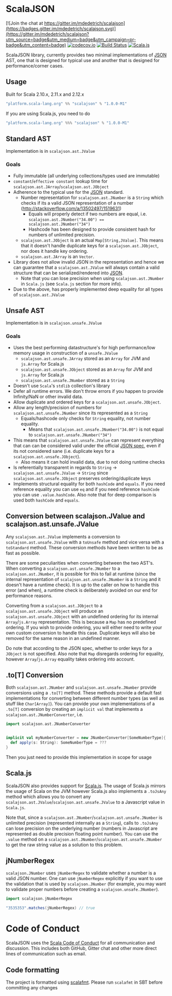 # ScalaJSON

[![Join the chat at https://gitter.im/mdedetrich/scalajson](https://badges.gitter.im/mdedetrich/scalajson.svg)](https://gitter.im/mdedetrich/scalajson?utm_source=badge&utm_medium=badge&utm_campaign=pr-badge&utm_content=badge)
[![codecov.io](http://codecov.io/github/mdedetrich/scalajson/coverage.svg?branch=master)](http://codecov.io/github/mdedetrich/scalajson?branch=master)
[![Build Status](https://travis-ci.org/mdedetrich/scalajson.svg?branch=master)](https://travis-ci.org/mdedetrich/scalajson)
[![Scala.js](https://www.scala-js.org/assets/badges/scalajs-0.6.17.svg)](https://www.scala-js.org)

ScalaJSON library, currently provides two minimal implementations of [JSON](https://en.wikipedia.org/wiki/JSON) AST, one that is designed for
typical use and another that is designed for performance/corner cases.

## Usage

Built for Scala 2.10.x, 2.11.x and 2.12.x

```sbt
"platform.scala-lang.org" %% "scalajson" % "1.0.0-M1"
```

If you are using Scala.js, you need to do

```sbt
"platform.scala-lang.org" %%% "scalajson" % "1.0.0-M1"
```

## Standard AST
Implementation is in `scalajson.ast.JValue`

### Goals
- Fully immutable (all underlying collections/types used are immutable)
- `constant`/`effective constant` lookup time for `scalajson.ast.JArray`/`scalajson.ast.JObject`
- Adherence to the typical use for the [JSON](https://en.wikipedia.org/wiki/JSON) standard.
    - Number representation for `scalajson.ast.JNumber` is a `String` which checks if its a valid JSON representation
      of a number (http://stackoverflow.com/a/13502497/1519631)
      - Equals will properly detect if two numbers are equal, i.e. `scalajson.ast.JNumber("34.00") == scalajson.ast.JNumber("34")`
      - Hashcode has been designed to provide consistent hash for numbers of unlimited precision.
    - `scalajson.ast.JObject` is an actual `Map[String,JValue]`. This means that it doesn't handle duplicate keys for a `scalajson.ast.JObject`,
    nor does it handle key ordering.
    - `scalajson.ast.JArray` is an `Vector`.
- Library does not allow invalid JSON in the representation and hence we can guarantee that a `scalajson.ast.JValue` will 
always contain a valid structure that can be serialized/rendered into [JSON](https://en.wikipedia.org/wiki/JSON). 
  - Note that you can lose precision when using `scalajson.ast.JNumber` in `Scala.js` (see `Scala.js` 
section for more info).
- Due to the above, has properly implemented deep equality for all types of `scalajson.ast.JValue`

## Unsafe AST
Implementation is in `scalajson.unsafe.JValue`

### Goals
- Uses the best performing datastructure's for high performance/low memory usage in construction of a `unsafe.JValue`
    - `scalajson.ast.unsafe.JArray` stored as an `Array` for JVM and `js.Array` for Scala.js
    - `scalajson.ast.unsafe.JObject` stored as an `Array` for JVM and `js.Array` for Scala.js
    - `scalajson.ast.unsafe.JNumber` stored as a `String`
- Doesn't use `Scala`'s `stdlib` collection's library
- Defer all runtime errors. We don't throw errors if you happen to provide Infinity/NaN or other invalid data.
- Allow duplicate and ordered keys for a `scalajson.ast.unsafe.JObject`.
- Allow any length/precision of numbers for `scalajson.ast.unsafe.JNumber` since its represented as a `String`
  - Equals/hashcode only checks for `String` equality, not number equality.
    - Means that `scalajson.ast.unsafe.JNumber("34.00")` is not equal to `scalajson.ast.unsafe.JNumber("34")`
- This means that `scalajson.ast.unsafe.JValue` can represent everything that can
can be considered valid under the official [JSON spec](https://www.ietf.org/rfc/rfc4627.txt), even if its not considered sane (i.e.
duplicate keys for a `scalajson.ast.unsafe.JObject`).
  - Also means it can hold invalid data, due to not doing runtime checks
- Is referentially transparent in regards to `String` -> `scalajson.ast.unsafe.JValue` -> `String` since `scalajson.ast.unsafe.JObject` 
  preserves ordering/duplicate keys
- Implements structural equality for both `hashCode` and `equals`. If you need reference equality
  you can use `eq` and if you need reference `hashCode` you can use `.value.hashCode`. Also note that for
  deep comparison is used both `hashCode` and `equals`.

## Conversion between scalajson.JValue and scalajson.ast.unsafe.JValue

Any `scalajson.ast.JValue` implements a conversion to `scalajson.ast.unsafe.JValue` with a `toUnsafe` method and vice versa with a
`toStandard` method. These conversion methods have been written to be as fast as possible.

There are some peculiarities when converting between the two AST's. When converting a `scalajson.ast.unsafe.JNumber` to a 
`scalajson.ast.JNumber`, it is possible for this to fail at runtime (since the internal representation of 
`scalajson.ast.unsafe.JNumber` is a `String` and it doesn't have a runtime check). It is up to the caller on how to handle this error (and when), 
a runtime check is deliberately avoided on our end for performance reasons.

Converting from a `scalajson.ast.JObject` to a `scalajson.ast.unsafe.JObject` will produce 
an `scalajson.ast.unsafe.JObject` with an undefined ordering for its internal `Array`/`js.Array` representation.
This is because a `Map` has no predefined ordering. If you wish to provide ordering, you will either need
to write your own custom conversion to handle this case. Duplicate keys will also be removed for the same reason
in an undefined manner.

Do note that according to the JSON spec, whether to order keys for a `JObject` is not specified. Also note that `Map` 
disregards ordering for equality, however `Array`/`js.Array` equality takes ordering into account.

## .to[T] Conversion

Both `scalajson.ast.JNumber` and `scalajson.ast.unsafe.JNumber` provide conversions using a `.to[T]` method. These methods 
provide a default fast implementations for converting between different number types (as well
as stuff like `Char[Array]`). You can provide your own implementations of a `.to[T]` 
conversion by creating an `implicit val` that implements a `scalajson.ast.JNumberConverter`, i.e.

```scala
import scalajson.ast.JNumberConverter


implicit val myNumberConverter = new JNumberConverter[SomeNumberType]{
  def apply(s: String): SomeNumberType = ???
}
```

Then you just need to provide this implementation in scope for usage

## Scala.js
ScalaJSON also provides support for [Scala.js](https://github.com/scala-js/scala-js).
The usage of Scala.js mirrors the usage of Scala on the JVM however Scala.js also implements
a `.toJsAny` method which allows you to convert any
`scalajson.ast.JValue`/`scalajson.ast.unsafe.JValue` to a Javascript value in `Scala.js`.

Note that, since a `scalajson.ast.JNumber`/`scalajson.ast.unsafe.JNumber` is unlimited
precision (represented internally as a `String`), calls to `.toJsAny` can lose precision on the
underlying number (numbers in Javascript are represented as double precision floating point number).
You can use the `.value` method on a `scalajson.ast.JNumber`/`scalajson.ast.unsafe.JNumber` to
get the raw string value as a solution to this problem.

## jNumberRegex
`scalajson.JNumber` uses `jNumberRegex` to validate whether a number is a valid
JSON number. One can use `jNumberRegex` explicitly if you want to use the validation that
is used by `scalajson.JNumber` (for example, you may want to validate proper numbers
before creating a `scalajson.unsafe.JNumber`).

```scala
import scalajson.jNumberRegex

"3535353".matches(jNumberRegex) // true
```

Code of Conduct
===============
ScalaJSON uses the [Scala Code of Conduct](https://www.scala-lang.org/conduct.html)
for all communication and discussion. This includes both GitHub, Gitter chat and
other more direct lines of communication such as email.

## Code formatting

The project is formatted using [scalafmt](https://github.com/olafurpg/scalafmt). Please run `scalafmt`
in SBT before committing any changes
